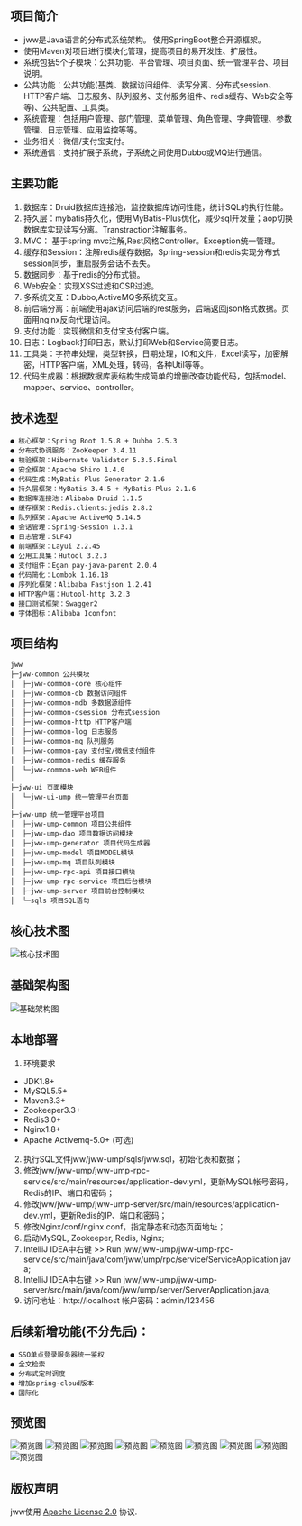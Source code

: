 ## 项目简介

- jww是Java语言的分布式系统架构。 使用SpringBoot整合开源框架。
- 使用Maven对项目进行模块化管理，提高项目的易开发性、扩展性。
- 系统包括5个子模块：公共功能、平台管理、项目页面、统一管理平台、项目说明。
- 公共功能：公共功能(基类、数据访问组件、读写分离、分布式session、HTTP客户端、日志服务、队列服务、支付服务组件、redis缓存、Web安全等等)、公共配置、工具类。
- 系统管理：包括用户管理、部门管理、菜单管理、角色管理、字典管理、参数管理、日志管理、应用监控等等。
- 业务相关：微信/支付宝支付。
- 系统通信：支持扩展子系统，子系统之间使用Dubbo或MQ进行通信。

## 主要功能
 1. 数据库：Druid数据库连接池，监控数据库访问性能，统计SQL的执行性能。 
 2. 持久层：mybatis持久化，使用MyBatis-Plus优化，减少sql开发量；aop切换数据库实现读写分离。Transtraction注解事务。
 3. MVC： 基于spring mvc注解,Rest风格Controller。Exception统一管理。
 4. 缓存和Session：注解redis缓存数据，Spring-session和redis实现分布式session同步，重启服务会话不丢失。
 5. 数据同步：基于redis的分布式锁。
 6. Web安全：实现XSS过滤和CSR过滤。
 7. 多系统交互：Dubbo,ActiveMQ多系统交互。
 8. 前后端分离：前端使用ajax访问后端的rest服务，后端返回json格式数据。页面用nginx反向代理访问。
 9. 支付功能：实现微信和支付宝支付客户端。
 10. 日志：Logback打印日志，默认打印Web和Service简要日志。
 11. 工具类：字符串处理，类型转换，日期处理，IO和文件，Excel读写，加密解密，HTTP客户端，XML处理，转码，各种Util等等。
 12. 代码生成器：根据数据库表结构生成简单的增删改查功能代码，包括model、mapper、service、controller。

## 技术选型
    ● 核心框架：Spring Boot 1.5.8 + Dubbo 2.5.3
    ● 分布式协调服务：ZooKeeper 3.4.11
    ● 校验框架：Hibernate Validator 5.3.5.Final
    ● 安全框架：Apache Shiro 1.4.0
    ● 代码生成：MyBatis Plus Generator 2.1.6
    ● 持久层框架：MyBatis 3.4.5 + MyBatis-Plus 2.1.6
    ● 数据库连接池：Alibaba Druid 1.1.5
    ● 缓存框架：Redis.clients:jedis 2.8.2
    ● 队列框架：Apache ActiveMQ 5.14.5
    ● 会话管理：Spring-Session 1.3.1
    ● 日志管理：SLF4J 
    ● 前端框架：Layui 2.2.45
    ● 公用工具集：Hutool 3.2.3
    ● 支付组件：Egan pay-java-parent 2.0.4
    ● 代码简化：Lombok 1.16.18
    ● 序列化框架：Alibaba Fastjson 1.2.41
    ● HTTP客户端：Hutool-http 3.2.3
    ● 接口测试框架：Swagger2
    ● 字体图标：Alibaba Iconfont
    

## 项目结构 
```
jww
├─jww-common 公共模块
│  ├─jww-common-core 核心组件
│  ├─jww-common-db 数据访问组件
│  ├─jww-common-mdb 多数据源组件
│  ├─jww-common-dsession 分布式session
│  ├─jww-common-http HTTP客户端
│  ├─jww-common-log 日志服务
│  ├─jww-common-mq 队列服务
│  ├─jww-common-pay 支付宝/微信支付组件
│  ├─jww-common-redis 缓存服务
│  └─jww-common-web WEB组件
│ 
├─jww-ui 页面模块
│  └─jww-ui-ump 统一管理平台页面
│ 
├─jww-ump 统一管理平台项目
│  ├─jww-ump-common 项目公共组件
│  ├─jww-ump-dao 项目数据访问模块
│  ├─jww-ump-generator 项目代码生成器
│  ├─jww-ump-model 项目MODEL模块
│  ├─jww-ump-mq 项目队列模块
│  ├─jww-ump-rpc-api 项目接口模块
│  ├─jww-ump-rpc-service 项目后台模块
│  ├─jww-ump-server 项目前台控制模块
│  └─sqls 项目SQL语句
``` 

## 核心技术图

![核心技术图](jww-readme/后台核心技术图.png)

## 基础架构图

![基础架构图](jww-readme/后台基础架构图.png)

## 本地部署

  1. 环境要求
   * JDK1.8+
   * MySQL5.5+
   * Maven3.3+
   * Zookeeper3.3+
   * Redis3.0+
   * Nginx1.8+
   * Apache Activemq-5.0+ (可选)
 2.	执行SQL文件jww/jww-ump/sqls/jww.sql，初始化表和数据；
 3.	修改jww/jww-ump/jww-ump-rpc-service/src/main/resources/application-dev.yml，更新MySQL帐号密码，Redis的IP、端口和密码；
 4.	修改jww/jww-ump/jww-ump-server/src/main/resources/application-dev.yml，更新Redis的IP、端口和密码；
 5.	修改Nginx/conf/nginx.conf，指定静态和动态页面地址；
 6.	启动MySQL, Zookeeper, Redis, Nginx;
 7.	IntelliJ IDEA中右键 >> Run jww/jww-ump/jww-ump-rpc-service/src/main/java/com/jww/ump/rpc/service/ServiceApplication.java;
 8.	IntelliJ IDEA中右键 >> Run jww/jww-ump/jww-ump-server/src/main/java/com/jww/ump/server/ServerApplication.java;
 9.	访问地址：http://localhost 帐户密码：admin/123456

## 后续新增功能(不分先后)：
    ● SSO单点登录服务器统一鉴权
    ● 全文检索
    ● 分布式定时调度
    ● 增加spring-cloud版本
    ● 国际化
    
## 预览图

![预览图](jww-readme/ui-demo-index.png)
![预览图](jww-readme/ui-demo-userList.png)
![预览图](jww-readme/ui-demo-deptList.png)
![预览图](jww-readme/ui-demo-menuList.png)
![预览图](jww-readme/ui-demo-roleList.png)
![预览图](jww-readme/ui-demo-dicList.png)
![预览图](jww-readme/ui-demo-paramList.png)
![预览图](jww-readme/ui-demo-log.png)
![预览图](jww-readme/ui-demo-webMonitor.png)
    
## 版权声明
jww使用 [Apache License 2.0][] 协议.

[Apache License 2.0]: http://www.apache.org/licenses/LICENSE-2.0
